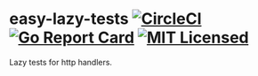 # easy-lazy-tests [![CircleCI](https://circleci.com/gh/AndreaM16/easy-lazy-tests.svg?style=svg)](https://circleci.com/gh/AndreaM16/easy-lazy-tests) [![Go Report Card](https://goreportcard.com/badge/github.com/AndreaM16/easy-lazy-tests)](https://goreportcard.com/report/github.com/AndreaM16/easy-lazy-tests) [![MIT Licensed](https://img.shields.io/badge/license-MIT-blue.svg)](https://raw.githubusercontent.com/andream16/easy-lazy-tests/master/LICENSE)

Lazy tests for http handlers.
